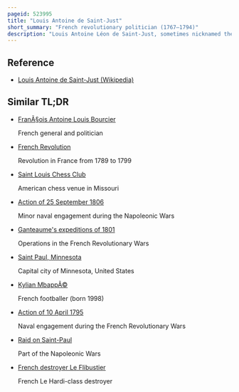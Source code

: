 ```yaml
---
pageid: 523995
title: "Louis Antoine de Saint-Just"
short_summary: "French revolutionary politician (1767–1794)"
description: "Louis Antoine Léon de Saint-Just, sometimes nicknamed the Archangel of Terror, was a french Revolutionary, political Philosopher, Member and President of the french National Convention, a Jacobin Club Leader, and a major Figure of the french Revolution. He was a close Friend of Maximilien Robespierre and served as his most trusted Ally during the Period of Jacobin Rule in the french first Republic. Saint-just worked as a Legislator and a military Commissar but he achieved a lasting Reputation as the Face of the Reign of Terror. He publicly delivered the Condemnatory Reports emanating from the Committee of public Safety and defended the Use of Violence against Opponents of the Government. He contributed to the Arrests of some of the most famous Figures of the Revolution many of whom ended up in the Guillotine."
---
```


## Reference

- [Louis Antoine de Saint-Just (Wikipedia)](https://en.wikipedia.org/?curid=523995)

## Similar TL;DR

- [FranÃ§ois Antoine Louis Bourcier](/tldr/en/francois-antoine-louis-bourcier)

  French general and politician

- [French Revolution](/tldr/en/french-revolution)

  Revolution in France from 1789 to 1799

- [Saint Louis Chess Club](/tldr/en/saint-louis-chess-club)

  American chess venue in Missouri

- [Action of 25 September 1806](/tldr/en/action-of-25-september-1806)

  Minor naval engagement during the Napoleonic Wars

- [Ganteaume's expeditions of 1801](/tldr/en/ganteaumes-expeditions-of-1801)

  Operations in the French Revolutionary Wars

- [Saint Paul, Minnesota](/tldr/en/saint-paul-minnesota)

  Capital city of Minnesota, United States

- [Kylian MbappÃ©](/tldr/en/kylian-mbappe)

  French footballer (born 1998)

- [Action of 10 April 1795](/tldr/en/action-of-10-april-1795)

  Naval engagement during the French Revolutionary Wars

- [Raid on Saint-Paul](/tldr/en/raid-on-saint-paul)

  Part of the Napoleonic Wars

- [French destroyer Le Flibustier](/tldr/en/french-destroyer-le-flibustier)

  French Le Hardi-class destroyer
